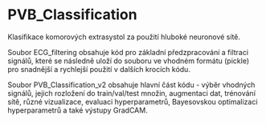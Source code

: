 # PVB_Classification

Klasifikace komorových extrasystol za použití hluboké neuronové sítě. 

Soubor ECG_filtering obsahuje kód pro základní předzpracování a filtraci signálů, které se následně uloží do souboru ve vhodném formátu (pickle) pro snadnější a rychlejší použití v dalších krocích kódu. 

Soubor PVB_Classification_v2 obsahuje hlavní část kódu - výběr vhodných signálů, jejich rozložení do train/val/test množin, augmentaci dat, trénování sítě, různé vizualizace, evaluaci hyperparametrů, Bayesovskou optimalizaci hyperparametrů a také výstupy GradCAM. 
